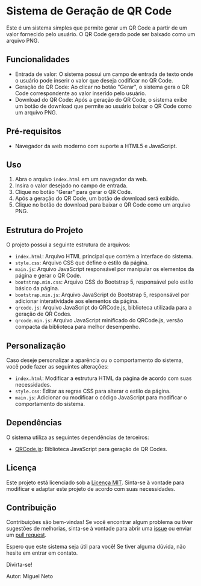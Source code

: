 # Sistema de Geração de QR Code

Este é um sistema simples que permite gerar um QR Code a partir de um valor fornecido pelo usuário. O QR Code gerado pode ser baixado como um arquivo PNG.

## Funcionalidades

- Entrada de valor: O sistema possui um campo de entrada de texto onde o usuário pode inserir o valor que deseja codificar no QR Code.
- Geração de QR Code: Ao clicar no botão "Gerar", o sistema gera o QR Code correspondente ao valor inserido pelo usuário.
- Download do QR Code: Após a geração do QR Code, o sistema exibe um botão de download que permite ao usuário baixar o QR Code como um arquivo PNG.

## Pré-requisitos

- Navegador da web moderno com suporte a HTML5 e JavaScript.

## Uso

1. Abra o arquivo `index.html` em um navegador da web.
2. Insira o valor desejado no campo de entrada.
3. Clique no botão "Gerar" para gerar o QR Code.
4. Após a geração do QR Code, um botão de download será exibido.
5. Clique no botão de download para baixar o QR Code como um arquivo PNG.

## Estrutura do Projeto

O projeto possui a seguinte estrutura de arquivos:

- `index.html`: Arquivo HTML principal que contém a interface do sistema.
- `style.css`: Arquivo CSS que define o estilo da página.
- `main.js`: Arquivo JavaScript responsável por manipular os elementos da página e gerar o QR Code.
- `bootstrap.min.css`: Arquivo CSS do Bootstrap 5, responsável pelo estilo básico da página.
- `bootstrap.min.js`: Arquivo JavaScript do Bootstrap 5, responsável por adicionar interatividade aos elementos da página.
- `qrcode.js`: Arquivo JavaScript do QRCode.js, biblioteca utilizada para a geração de QR Codes.
- `qrcode.min.js`: Arquivo JavaScript minificado do QRCode.js, versão compacta da biblioteca para melhor desempenho.

## Personalização

Caso deseje personalizar a aparência ou o comportamento do sistema, você pode fazer as seguintes alterações:

- `index.html`: Modificar a estrutura HTML da página de acordo com suas necessidades.
- `style.css`: Editar as regras CSS para alterar o estilo da página.
- `main.js`: Adicionar ou modificar o código JavaScript para modificar o comportamento do sistema.

## Dependências

O sistema utiliza as seguintes dependências de terceiros:

- [QRCode.js](https://davidshimjs.github.io/qrcodejs/): Biblioteca JavaScript para geração de QR Codes.

## Licença

Este projeto está licenciado sob a [Licença MIT](LICENSE). Sinta-se à vontade para modificar e adaptar este projeto de acordo com suas necessidades.

## Contribuição

Contribuições são bem-vindas! Se você encontrar algum problema ou tiver sugestões de melhorias, sinta-se à vontade para abrir uma [issue](https://github.com/netoxneto/qrcode-generator/issues) ou enviar um [pull request](https://github.com/netoxneto/qrcode-generator/pulls).

Espero que este sistema seja útil para você! Se tiver alguma dúvida, não hesite em entrar em contato.

Divirta-se!

Autor: Miguel Neto